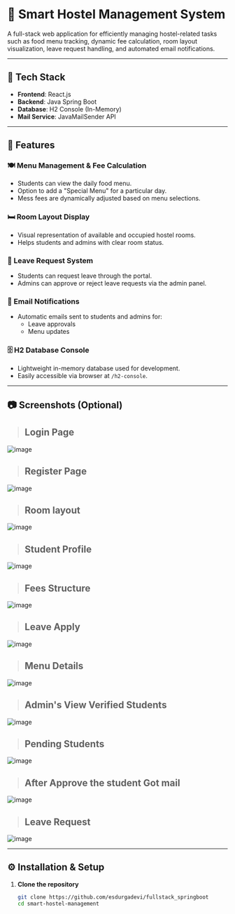 # 🏨 Smart Hostel Management System

A full-stack web application for efficiently managing hostel-related tasks such as food menu tracking, dynamic fee calculation, room layout visualization, leave request handling, and automated email notifications.

---

## 🚀 Tech Stack

- **Frontend**: React.js  
- **Backend**: Java Spring Boot  
- **Database**: H2 Console (In-Memory)  
- **Mail Service**: JavaMailSender API  

---

## 📌 Features

### 🍽 Menu Management & Fee Calculation
- Students can view the daily food menu.
- Option to add a "Special Menu" for a particular day.
- Mess fees are dynamically adjusted based on menu selections.

### 🛏 Room Layout Display
- Visual representation of available and occupied hostel rooms.
- Helps students and admins with clear room status.

### 📝 Leave Request System
- Students can request leave through the portal.
- Admins can approve or reject leave requests via the admin panel.

### 📧 Email Notifications
- Automatic emails sent to students and admins for:
  - Leave approvals
  - Menu updates

### 🗄 H2 Database Console
- Lightweight in-memory database used for development.
- Easily accessible via browser at `/h2-console`.

---

## 📷 Screenshots (Optional)

> ## Login Page
![image](https://github.com/user-attachments/assets/e1495f55-f2e8-4ead-8408-174f0025eec3)
> ## Register Page
![image](https://github.com/user-attachments/assets/6c3c5fa5-63de-40ff-87d1-bbe20ef1971c)
> ## Room layout
![image](https://github.com/user-attachments/assets/5c0b3a0b-4cce-4e8e-8474-72b2a75d4aa2)
> ## Student Profile
![image](https://github.com/user-attachments/assets/5f320b23-6b9f-42c2-9c9e-50e0cc77c7a8)
> ## Fees Structure
![image](https://github.com/user-attachments/assets/66f1e22e-9aa9-4603-bade-8298c655e89b)
> ## Leave Apply
![image](https://github.com/user-attachments/assets/aa61f378-e7c2-40a2-9b2f-e7180323301b)
> ## Menu Details
![image](https://github.com/user-attachments/assets/9bd5ce93-fbf8-4e4f-a726-bf3715ba80f9)
> ## Admin's View Verified Students
![image](https://github.com/user-attachments/assets/698faeab-dbb8-42f5-96b7-bbe30c7a5b49)
> ## Pending Students
![image](https://github.com/user-attachments/assets/b7663f14-278d-4b92-afc4-7bc9fc0408e1)
> ## After Approve the student Got mail
![image](https://github.com/user-attachments/assets/d543b988-cf7d-4956-8823-67a7b799a5f0)
> ## Leave Request
![image](https://github.com/user-attachments/assets/5672b618-a419-43f8-b7a6-846cc6dce9b9)

---

## ⚙️ Installation & Setup

1. **Clone the repository**
   ```bash
   git clone https://github.com/esdurgadevi/fullstack_springboot
   cd smart-hostel-management
